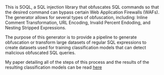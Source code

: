 This is SOQL, a SQL injection library that obfuscates SQL commands so that the desired command can bypass certain Web Application Firewalls (WAFs).
The generator allows for several types of obfuscation, including: Inline Comment Transformation, URL Encoding, Invalid Percent Endoding, and Nesting Stripped Expressions.

The purpose of this generator is to provide a pipeline to generate obfuscation or transform large datasets of regular SQL expressions to create datasets used for training classification models that can detect malicious obfuscated SQL queries. 

My paper detailing all of the steps of this process and the results of the resulting classification models can be read [here](https://github.com/nrvadlamudi/SOQL/blob/main/annotated-nrv434_final.pdf)
